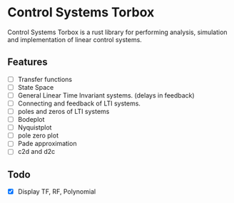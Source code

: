 # Control Systems Torbox

Control Systems Torbox is a rust library for performing analysis, simulation and implementation of linear control systems.


## Features

- [ ] Transfer functions
- [ ] State Space
- [ ] General Linear Time Invariant systems. (delays in feedback)
- [ ] Connecting and feedback of LTI systems.
- [ ] poles and zeros of LTI systems
- [ ] Bodeplot
- [ ] Nyquistplot
- [ ] pole zero plot
- [ ] Pade approximation
- [ ] c2d and d2c

## Todo

- [x] Display TF, RF, Polynomial

